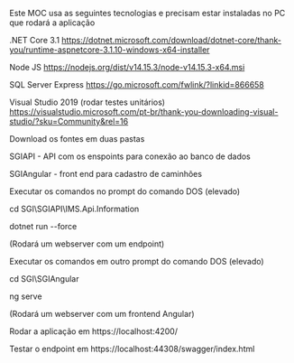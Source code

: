 Este MOC usa as seguintes tecnologias e precisam estar instaladas no PC que rodará a aplicação

.NET Core 3.1 https://dotnet.microsoft.com/download/dotnet-core/thank-you/runtime-aspnetcore-3.1.10-windows-x64-installer

Node JS https://nodejs.org/dist/v14.15.3/node-v14.15.3-x64.msi

SQL Server Express https://go.microsoft.com/fwlink/?linkid=866658

Visual Studio 2019 (rodar testes unitários) https://visualstudio.microsoft.com/pt-br/thank-you-downloading-visual-studio/?sku=Community&rel=16



Download os fontes em duas pastas

SGIAPI - API com os enspoints para conexão ao banco de dados

SGIAngular - front end para cadastro de caminhões



Executar os comandos no prompt do comando DOS (elevado)

cd SGI\SGIAPI\IMS.Api.Information

dotnet run --force

(Rodará um webserver com um endpoint)



Executar os comandos em outro prompt do comando DOS (elevado)

cd SGI\SGIAngular

ng serve

(Rodará um webserver com um frontend Angular)



Rodar a aplicação em https://localhost:4200/

Testar o endpoint em https://localhost:44308/swagger/index.html



